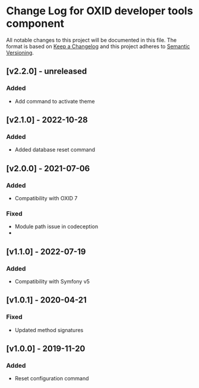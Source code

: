 # Change Log for OXID developer tools component

All notable changes to this project will be documented in this file.
The format is based on [Keep a Changelog](http://keepachangelog.com/)
and this project adheres to [Semantic Versioning](http://semver.org/).

## [v2.2.0] - unreleased

### Added
- Add command to activate theme

## [v2.1.0] - 2022-10-28

### Added
- Added database reset command

## [v2.0.0] - 2021-07-06

### Added
- Compatibility with OXID 7

### Fixed
- Module path issue in codeception
- 
## [v1.1.0] - 2022-07-19

### Added
- Compatibility with Symfony v5

## [v1.0.1] - 2020-04-21

### Fixed
- Updated method signatures

## [v1.0.0] - 2019-11-20

### Added
- Reset configuration command

[2.1.0]: https://github.com/OXID-eSales/developer-tools/compare/v2.0.0..v2.1.0
[2.0.0]: https://github.com/OXID-eSales/developer-tools/compare/v1.1.0..v2.0.0
[1.1.0]: https://github.com/OXID-eSales/developer-tools/compare/v1.0.1..v1.1.0
[1.0.1]: https://github.com/OXID-eSales/developer-tools/compare/v1.0.0..v1.0.1
[1.0.0]: https://github.com/OXID-eSales/developer-tools/compare/d21030a98e3cce0dd67ce3b63d74728b04592644..v1.0.0
